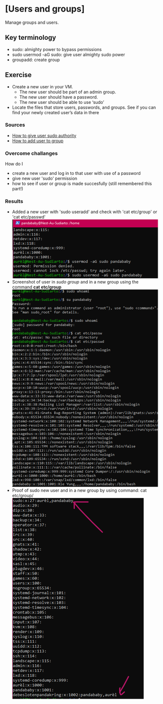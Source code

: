 # [Users and groups]
Manage groups and users.

## Key terminology
- sudo: almighty power to bypass permissions
- sudo usermod -aG sudo: give user almighty sudo power 
- groupadd: create group

## Exercise
- Create a new user in your VM. 
  - The new user should be part of an admin group.
  - The new user should have a password.
  - The new user should be able to use ‘sudo’
- Locate the files that store users, passwords, and groups. See if you can find your newly created user’s data in there

### Sources
- [How to give user sudo authority](https://linuxize.com/post/how-to-add-user-to-sudoers-in-ubuntu/)
- [How to add user to group](https://linuxize.com/post/how-to-add-user-to-group-in-linux/)

### Overcome challanges
How do I
- create a new user and log in to that user with use of a password 
- give new user 'sudo' permission
- how to see if user or group is made succesfully (still remembered this part!)

### Results
- Added a new user with 'sudo useradd' and check with 'cat etc/group' or 'cat etc/passwd'
  ![Add a new user](../00_includes/04-LIN_sudoNewUser.png)
- Screenshot of user in *sudo group* and in a new group using the command **cat etc/group**
  ![add new user in map](../00_includes/04-LIN_sudoNewUserInMap.png)
- Proof of sudo new user and in a new group by using command: cat etc/group/ 
  ![proof sudo group](../00_includes/04-LIN_proofSudoGroup.png) 
